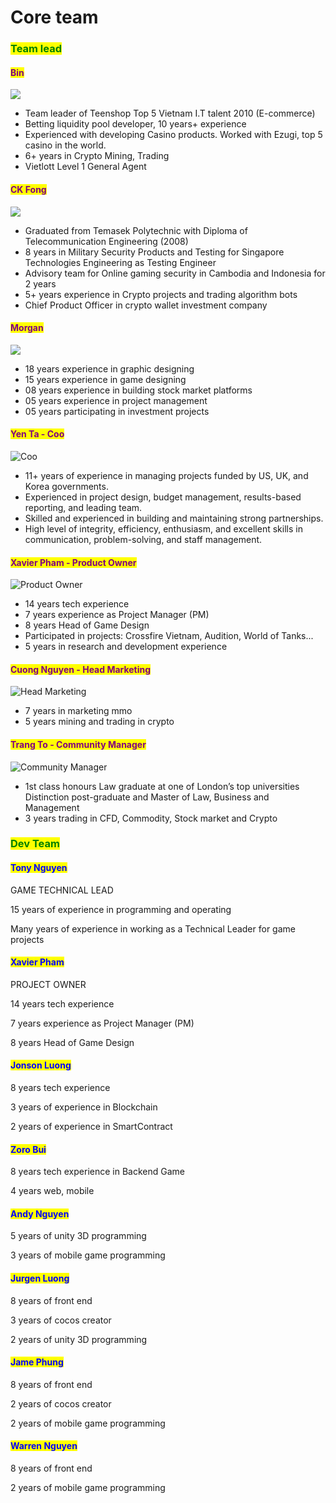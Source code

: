 # Core team

### <mark style="color:green;">Team lead</mark>

#### <mark style="color:purple;">Bin</mark>

![](../.gitbook/assets/bin.png)



* Team leader of Teenshop Top 5 Vietnam I.T talent 2010 (E-commerce)
* Betting liquidity pool developer, 10 years+ experience
* Experienced with developing Casino products. Worked with Ezugi, top 5 casino in the world.
* 6+ years in Crypto Mining, Trading
* Vietlott Level 1 General Agent



<mark style="color:green;"></mark>

#### <mark style="color:purple;">CK Fong</mark>

![](../.gitbook/assets/Picture5.png)

* Graduated from Temasek Polytechnic with Diploma of Telecommunication Engineering (2008)
* 8 years in Military Security Products and Testing for Singapore Technologies Engineering as Testing Engineer
* Advisory team for Online gaming security in Cambodia and Indonesia for 2 years
* 5+ years experience in Crypto projects and trading algorithm bots
* Chief Product Officer in crypto wallet investment company

#### <mark style="color:purple;">Morgan</mark>

![](../.gitbook/assets/morgan.png)



* 18 years experience in graphic designing
* 15 years experience in game designing
* 08 years experience in building stock market platforms
* 05 years experience in project management
* 05 years participating in investment projects

#### <mark style="color:purple;">Yen Ta  - Coo</mark>

![Coo](../.gitbook/assets/yen2.png)



* 11+ years of experience in managing projects funded by US, UK, and Korea governments.
* Experienced in project design, budget management, results-based reporting, and leading team.
* &#x20;Skilled and experienced in building and maintaining strong partnerships.
* High level of integrity, efficiency, enthusiasm, and excellent skills in communication, problem-solving, and staff management.

#### <mark style="color:purple;">Xavier Pham - Product Owner</mark>

![Product Owner](../.gitbook/assets/avan1.png)







* 14 years tech experience
* 7 years experience as Project Manager (PM)
* 8 years Head of Game Design
* Participated in projects: Crossfire Vietnam, Audition, World of Tanks...
*   5 years in research and development experience





#### <mark style="color:purple;">Cuong Nguyen - Head Marketing</mark>

![Head Marketing](../.gitbook/assets/cuong1.png)



* &#x20;7 years in marketing mmo
* 5 years mining and trading in crypto

#### <mark style="color:purple;">Trang To - Community Manager</mark>

![Community Manager](../.gitbook/assets/trang.png)



* 1st class honours Law graduate at one of London’s top universities Distinction post-graduate and Master of Law, Business and Management
* 3 years trading in CFD, Commodity, Stock market and Crypto

### <mark style="color:green;">Dev Team</mark>

#### <mark style="color:blue;">Tony Nguyen</mark>

GAME TECHNICAL LEAD

15 years of experience in programming and operating

Many years of experience in working as a Technical Leader for game projects

#### <mark style="color:blue;">Xavier Pham</mark>

PROJECT OWNER

14 years tech experience

7 years experience as Project Manager (PM)

8 years Head of Game Design

#### <mark style="color:blue;">Jonson Luong</mark>

8 years tech experience

3 years of experience in Blockchain

2 years of experience in SmartContract

#### <mark style="color:blue;">Zoro Bui</mark>

8 years tech experience in Backend Game

4 years web, mobile

#### <mark style="color:blue;">Andy Nguyen</mark>

5 years of unity 3D programming

3 years of mobile game programming

#### <mark style="color:blue;">Jurgen Luong</mark>

8 years of front end

3 years of cocos creator

2 years of unity 3D programming

#### <mark style="color:blue;">Jame Phung</mark>

8 years of front end

2 years of cocos creator

2 years of mobile game programming

#### <mark style="color:blue;">Warren Nguyen</mark>

8 years of front end

2 years of mobile game programming
